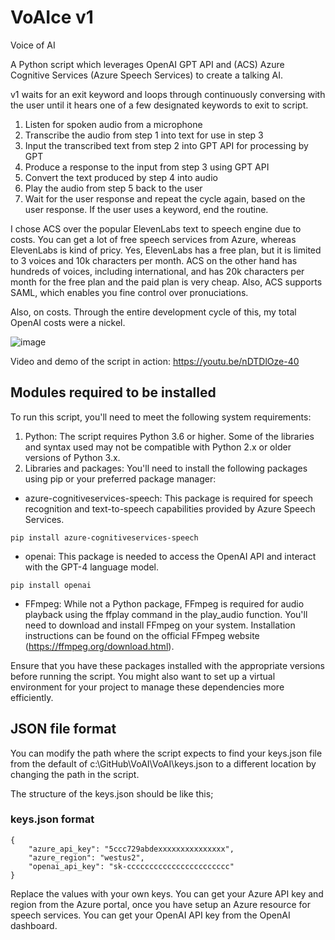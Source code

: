 # VoAIce v1
 Voice of AI
 
A Python script which leverages OpenAI GPT API and (ACS) Azure Cognitive Services (Azure Speech Services) to create a talking AI. 
 
v1 waits for an exit keyword and loops through continuously conversing with the user until it hears one of a few designated keywords to exit to script.

1. Listen for spoken audio from a microphone
2. Transcribe the audio from step 1 into text for use in step 3
3. Input the transcribed text from step 2 into GPT API for processing by GPT
4. Produce a response to the input from step 3 using GPT API
5. Convert the text produced by step 4 into audio
6. Play the audio from step 5 back to the user
7. Wait for the user response and repeat the cycle again, based on the user response. If the user uses a keyword, end the routine.

I chose ACS over the popular ElevenLabs text to speech engine due to costs. You can get a lot of free speech services from Azure, whereas ElevenLabs is kind of pricy. Yes, ElevenLabs has a free plan, but it is limited to 3 voices and 10k characters per month. ACS on the other hand has hundreds of voices, including international, and has 20k characters per month for the free plan and the paid plan is very cheap. Also, ACS supports SAML, which enables you fine control over pronuciations. 

Also, on costs. Through the entire development cycle of this, my total OpenAI costs were a nickel. 

![image](https://user-images.githubusercontent.com/13913671/233161902-924d707f-fba8-415a-83c3-80dffaf560b3.png)

Video and demo of the script in action: https://youtu.be/nDTDlOze-40

## Modules required to be installed

To run this script, you'll need to meet the following system requirements:

1. Python: The script requires Python 3.6 or higher. Some of the libraries and syntax used may not be compatible with Python 2.x or older versions of Python 3.x.
2. Libraries and packages: You'll need to install the following packages using pip or your preferred package manager:
    
- azure-cognitiveservices-speech: This package is required for speech recognition and text-to-speech capabilities provided by Azure Speech Services.

`pip install azure-cognitiveservices-speech`

- openai: This package is needed to access the OpenAI API and interact with the GPT-4 language model.

`pip install openai`

- FFmpeg: While not a Python package, FFmpeg is required for audio playback using the ffplay command in the play_audio function. You'll need to download and install FFmpeg on your system. Installation instructions can be found on the official FFmpeg website (https://ffmpeg.org/download.html).

Ensure that you have these packages installed with the appropriate versions before running the script. You might also want to set up a virtual environment for your project to manage these dependencies more efficiently.

## JSON file format

You can modify the path where the script expects to find your keys.json file from the default of c:\GitHub\VoAI\VoAI\keys.json to a different location by changing the path in the script.

The structure of the keys.json should be like this;

### keys.json format

```
{
    "azure_api_key": "5ccc729abdexxxxxxxxxxxxxxx",
    "azure_region": "westus2",
    "openai_api_key": "sk-ccccccccccccccccccccccc"
}
```

Replace the values with your own keys. You can get your Azure API key and region from the Azure portal, once you have setup an Azure resource for speech services. You can get your OpenAI API key from the OpenAI dashboard.